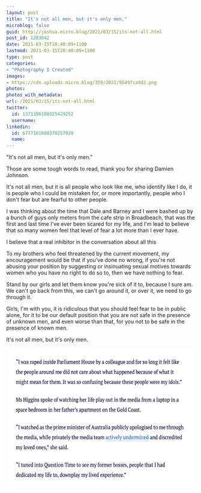 ```yaml
---
layout: post
title: "It's not all men, but it's only men."
microblog: false
guid: http://joshua.micro.blog/2021/03/15/its-not-all.html
post_id: 1283042
date: 2021-03-15T20:40:09+1100
lastmod: 2021-03-15T20:40:09+1100
type: post
categories:
- "Photography I Created"
images:
- https://cdn.uploads.micro.blog/359/2021/9549fca9d2.png
photos:
photos_with_metadata:
url: /2021/03/15/its-not-all.html
twitter:
  id: 1371396108325429252
  username: 
linkedin:
  id: 6777161808370257920
  name: 
---
```

"It's not all men, but it's only men."

Those are some tough words to read, thank you for sharing Damien Johnson.

It's not all men, but it is all people who look like me, who identify like I do, it is people who I could be mistaken for, or more importantly, people who I don't fear but are fearful to other people.

I was thinking about the time that Dale and Barney and I were bashed up by a bunch of guys only meters from the cafe strip in Broadbeach, that was the first and last time I've ever been scared for my life, and I'm lead to believe that so many women feel that level of fear a lot more than I ever have.

I believe that a real inhibitor in the conversation about all this

To my brothers who feel threatened by the current movement, my encouragement would be that if you've done no wrong, if you're not abusing your position by suggesting or insinuating sexual motives towards women who you have no right to do so to, then we have nothing to fear.

Stand by our girls and let them know you're sick of it to, because I sure am. We can't go back from this, we can't go around it, or over it, we need to go through it.

Girls, I'm with you, it is ridiculous that you should feel fear to be in public alone, for it to be our default position that you are not safe in the presence of unknown men, and even worse than that, for you not to be safe in the presence of known men.

It's not all men, but it's only men.

<img src="uploads/2021/9549fca9d2.png" width="600" height="374" alt="" />
